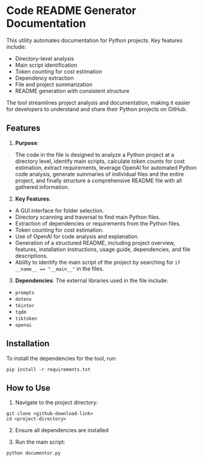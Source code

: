 # Code README Generator Documentation

This utility automates documentation for Python projects. Key features include:

  - Directory-level analysis
  - Main script identification
  - Token counting for cost estimation
  - Dependency extraction
  - File and project summarization
  - README generation with consistent structure

The tool streamlines project analysis and documentation, making it easier for developers to understand and share their Python projects on GitHub.
  
## Features

1. **Purpose**:

     The code in the file is designed to analyze a Python project at a directory level, identify main scripts, calculate token counts for cost estimation, extract requirements, leverage OpenAI for automated Python code analysis, generate summaries of individual files and the entire project, and finally structure a comprehensive README file with all gathered information.

2. **Key Features**:
  - A GUI interface for folder selection.
  - Directory scanning and traversal to find main Python files.
  - Extraction of dependencies or requirements from the Python files.
  - Token counting for cost estimation.
  - Use of OpenAI for code analysis and explanation.
  - Generation of a structured README, including project overview, features, installation instructions, usage guide, dependencies, and file descriptions.
  - Ability to identify the main script of the project by searching for `if __name__ == "__main__"` in the files.

3. **Dependencies**: The external libraries used in the file include:
  - `prompts`
  - `dotenv`
  - `tkinter`
  - `tqdm`
  - `tiktoken`
  - `openai`

## Installation

To install the dependencies for the tool, run:
    
    pip install -r requirements.txt

## How to Use

  1. Navigate to the project directory:
     
    git clone <github-download-link>
    cd <project-directory>

  2. Ensure all dependencies are installed

  4. Run the main script:

    python documentor.py
